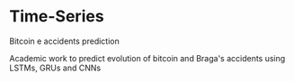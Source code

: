 # Time-Series
Bitcoin e accidents prediction

Academic work to predict evolution of bitcoin and Braga's accidents using LSTMs, GRUs and CNNs
